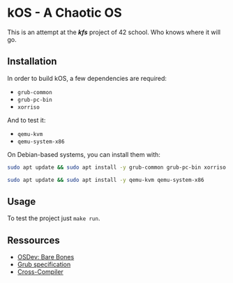 # kOS - A Chaotic OS

This is an attempt at the ***kfs*** project of 42 school. Who knows where it will go.

## Installation
In order to build kOS, a few dependencies are required:

* `grub-common`
* `grub-pc-bin`
* `xorriso`

And to test it:

* `qemu-kvm`
* `qemu-system-x86`

On Debian-based systems, you can install them with:
```sh
sudo apt update && sudo apt install -y grub-common grub-pc-bin xorriso
```
```sh
sudo apt update && sudo apt install -y qemu-kvm qemu-system-x86
```

## Usage
To test the project just `make run`.

## Ressources

* [OSDev: Bare Bones](https://wiki.osdev.org/Bare_Bones)
* [Grub specification](https://www.gnu.org/software/grub/manual/multiboot/multiboot.html)
* [Cross-Compiler](https://newos.org/toolchains/i386-elf-7.5.0-Linux-x86_64.tar.xz)
